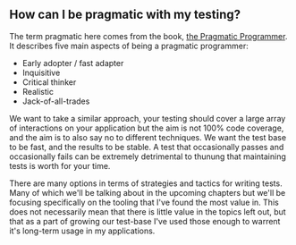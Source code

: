 ## How can I be pragmatic with my testing?

The term pragmatic here comes from the book, [the Pragmatic Programmer](https://en.wikipedia.org/wiki/The_Pragmatic_Programmer). It describes five main aspects of being a pragmatic programmer:

* Early adopter / fast adapter
* Inquisitive
* Critical thinker
* Realistic
* Jack-of-all-trades

We want to take a similar approach, your testing should cover a large array of interactions on your application but the aim is not 100% code coverage, and the aim is to also say no to different techniques. We want the test base to be fast, and the results to be stable. A test that occasionally passes and occasionally fails can be extremely detrimental to thunung that maintaining tests is worth for your time.

There are many options in terms of strategies and tactics for writing tests. Many of which we'll be talking about in the upcoming chapters but we'll be focusing specifically on the tooling that I've found the most value in. This does not necessarily mean that there is little value in the topics left out, but that as a part of growing our test-base I've used those enough to warrent it's long-term usage in my applications.
